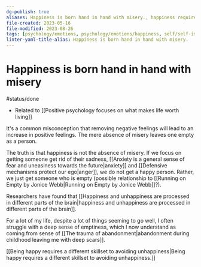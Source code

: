 ```yaml
---
dg-publish: true
aliases: Happiness is born hand in hand with misery., happiness requires misery, happiness requires challenge and difficulty, , Absence of misery is not happiness., happiness requires misery, Happiness needs some hardship., Happines can be born out of misery., getting through misery, There is a misconception is that lowering sources of negative feelings will increase positive feelings of happiness., Embracing misery can lead to happiness., Happiness requires some degree of unhappiness., The absence of misery is not happiness., Mere absence of misery leaves one empty and not necessarily happy in life.
file-created: 2023-05-16
file-modified: 2023-08-26
tags: [psychology/emotions, psychology/emotions/happiness, self/self-improvement, self/self-improvement]
linter-yaml-title-alias: Happiness is born hand in hand with misery.
---
```


# Happiness is born hand in hand with misery

#status/done

- Related to [[Positive psychology focuses on what makes life worth living]]

It's a common misconception that removing negative feelings will lead to an increase in positive feelings. The mere absence of misery leaves one empty as a person.

The truth is that happiness is not the absence of misery. If we focus on getting someone get rid of their sadness, [[Anxiety is a general sense of fear and uneasiness towards the future|anxiety]] and [[Defensive mechanisms protect our ego|anger]], we do not get a happy person. Rather, we just get someone who is empty (possible relationship to [[Running on Empty by Jonice Webb|Running on Empty by Jonice Webb]]?).

Researchers have found that [[Happiness and unhappiness are processed in different parts of the brain|happiness and unhappiness are processed in different parts of the brain]].

For a lot of my life, despite a lot of things seeming to go well, I often struggle with a deep sense of emptiness, which I now understand as coming from sense of [[The trauma of abandonment|abandonment during childhood leaving me with deep scars]].

[[Being happy requires a different skillset to avoiding unhappiness|Being happy requires a different skillset to avoiding unhappiness.]]